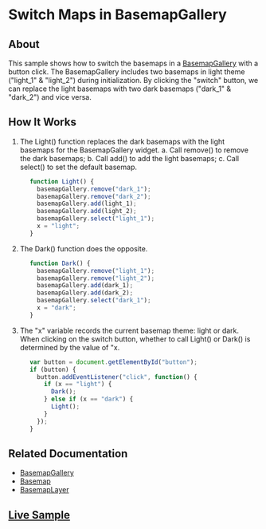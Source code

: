 # Switch Maps in BasemapGallery

## About
This sample shows how to switch the basemaps in a [BasemapGallery](https://developers.arcgis.com/javascript/3/jsapi/basemapgallery-amd.html) with a button click. The BasemapGallery includes two basemaps in light theme  ("light_1" & "light_2") during initialization. By clicking the "switch" button, we can replace the light basemaps with two dark basemaps ("dark_1" & "dark_2") and vice versa.

## How It Works
1. The Light() function replaces the dark basemaps with the light basemaps for the BasemapGallery widget. 
a. Call remove() to remove the dark basemaps;
b. Call add() to add the light basemaps;
c. Call select() to set the default basemap. 
```javascript
      function Light() {
        basemapGallery.remove("dark_1");
        basemapGallery.remove("dark_2");
        basemapGallery.add(light_1);
        basemapGallery.add(light_2);
        basemapGallery.select("light_1");
        x = "light";
      }
```

2. The Dark() function does the opposite.
```javascript
      function Dark() {
        basemapGallery.remove("light_1");
        basemapGallery.remove("light_2");
        basemapGallery.add(dark_1);
        basemapGallery.add(dark_2);
        basemapGallery.select("dark_1");
        x = "dark";
      }
```

3. The "x" variable records the current basemap theme: light or dark. When clicking on the switch button, whether to call Light() or Dark() is determined by the value of "x.
```javascript
      var button = document.getElementById("button");
      if (button) {
        button.addEventListener("click", function() {
          if (x == "light") {
            Dark();
          } else if (x == "dark") {
            Light();
          }
        });
      }
```
## Related Documentation
- [BasemapGallery](https://developers.arcgis.com/javascript/3/jsapi/basemapgallery-amd.html)
- [Basemap](https://developers.arcgis.com/javascript/3/jsapi/basemap-amd.html)
- [BasemapLayer](https://developers.arcgis.com/javascript/3/jsapi/basemaplayer-amd.html)


## [Live Sample](https://esri.github.io/developer-support/web-js/3.x/switch-basemaps-in-BasemapGallery/)

